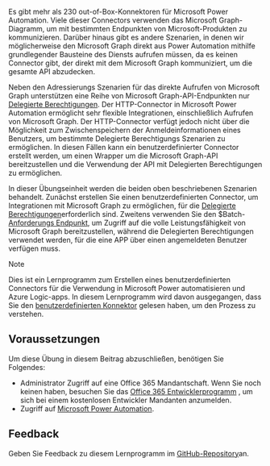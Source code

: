 <!-- markdownlint-disable MD002 MD041 -->

Es gibt mehr als 230 out-of-Box-Konnektoren für Microsoft Power Automation. Viele dieser Connectors verwenden das Microsoft Graph-Diagramm, um mit bestimmten Endpunkten von Microsoft-Produkten zu kommunizieren. Darüber hinaus gibt es andere Szenarien, in denen wir möglicherweise den Microsoft Graph direkt aus Power Automation mithilfe grundlegender Bausteine des Diensts aufrufen müssen, da es keinen Connector gibt, der direkt mit dem Microsoft Graph kommuniziert, um die gesamte API abzudecken.

Neben den Adressierungs Szenarien für das direkte Aufrufen von Microsoft Graph unterstützen eine Reihe von Microsoft Graph-API-Endpunkten nur [Delegierte Berechtigungen](https://docs.microsoft.com/graph/permissions-reference). Der HTTP-Connector in Microsoft Power Automation ermöglicht sehr flexible Integrationen, einschließlich Aufrufen von Microsoft Graph. Der HTTP-Connector verfügt jedoch nicht über die Möglichkeit zum Zwischenspeichern der Anmeldeinformationen eines Benutzers, um bestimmte Delegierte Berechtigungs Szenarien zu ermöglichen. In diesen Fällen kann ein benutzerdefinierter Connector erstellt werden, um einen Wrapper um die Microsoft Graph-API bereitzustellen und die Verwendung der API mit Delegierten Berechtigungen zu ermöglichen.

In dieser Übungseinheit werden die beiden oben beschriebenen Szenarien behandelt. Zunächst erstellen Sie einen benutzerdefinierten Connector, um Integrationen mit Microsoft Graph zu ermöglichen, für die [Delegierte Berechtigungen](https://docs.microsoft.com/graph/permissions-reference)erforderlich sind. Zweitens verwenden Sie den $Batch- [Anforderungs Endpunkt](https://docs.microsoft.com/graph/json-batching), um Zugriff auf die volle Leistungsfähigkeit von Microsoft Graph bereitzustellen, während die Delegierten Berechtigungen verwendet werden, für die eine APP über einen angemeldeten Benutzer verfügen muss.

> [!NOTE]
> Dies ist ein Lernprogramm zum Erstellen eines benutzerdefinierten Connectors für die Verwendung in Microsoft Power automatisieren und Azure Logic-apps. In diesem Lernprogramm wird davon ausgegangen, dass Sie den [benutzerdefinierten Konnektor](https://docs.microsoft.com/connectors/custom-connectors/) gelesen haben, um den Prozess zu verstehen.

## <a name="prerequisites"></a>Voraussetzungen

Um diese Übung in diesem Beitrag abzuschließen, benötigen Sie Folgendes:

- Administrator Zugriff auf eine Office 365 Mandantschaft. Wenn Sie noch keinen haben, besuchen Sie das [Office 365 Entwicklerprogramm](https://developer.microsoft.com/office/dev-program) , um sich bei einem kostenlosen Entwickler Mandanten anzumelden.
- Zugriff auf [Microsoft Power Automation](https://flow.microsoft.com/).

## <a name="feedback"></a>Feedback

Geben Sie Feedback zu diesem Lernprogramm im [GitHub-Repository](https://github.com/microsoftgraph/msgraph-training-powerautomate)an.
